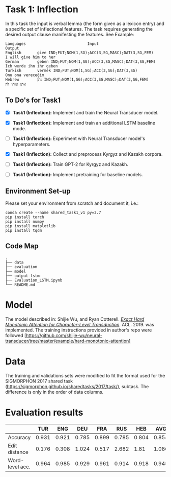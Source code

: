 # Task 1: Inflection
In this task the input is verbal lemma (the form given as a lexicon entry) and a specific set of inflectional features. The task requires generating the desired output clause manifesting the features. See Example:
```
Languages                           Input	                                Output
English       give IND;FUT;NOM(1,SG);ACC(3,SG,MASC);DAT(3,SG,FEM)       I will give him to her
German        geben IND;FUT;NOM(1,SG);ACC(3,SG,MASC);DAT(3,SG,FEM)      Ich werde ihn ihr geben
Turkish       vermek IND;FUT;NOM(1,SG);ACC(3,SG);DAT(3,SG)              Onu ona vereceğim
Hebrew        נתן IND;FUT;NOM(1,SG);ACC(3,SG,MASC);DAT(3,SG,FEM)        אתן אותו לה
```

## To Do's for Task1
- [x] **Task1 (Inflection):** Implement and train the Neural Transducer model.
- [x] **Task1 (Inflection):** Implement and train an additional LSTM baseline mode.
- [ ] **Task1 (Inflection):** Experiment with Neural Transducer model's hyperparameters.
- [x] **Task1 (Inflection):** Collect and preprocess Kyrgyz and Kazakh corpora.
- [ ] **Task1 (Inflection):** Train GPT-2 for Kyrgyz and Kazakh.
- [ ] **Task1 (Inflection):** Implement pretraining for baseline models.



## Environment Set-up
Please set your environment from scratch and document it, i.e.:
```
conda create --name shared_task1_v1 py=3.7
pip install torch
pip install numpy
pip install matplotlib
pip install tqdm
```


## Code Map
```
.
├── data
├── evaluation
├── model
├── output-lstm
├── Evaluation_LSTM.ipynb
└── README.md
```

# Model
The model described in:
Shijie Wu, and Ryan Cotterell. [*Exact Hard Monotonic Attention for Character-Level Transduction*](https://arxiv.org/abs/1905.06319). ACL. 2019.
was implemented.
The training instructions provided in author's repo were followed [https://github.com/shijie-wu/neural-transducer/tree/master/example/hard-monotonic-attention]

# Data
The training and validations sets were modified to fit the format used for the SIGMORPHON 2017 shared task (https://sigmorphon.github.io/sharedtasks/2017/task/), subtask. The difference is only in the order of data columns.

# Evaluation results
|                 | TUR   | ENG   | DEU   | FRA   | RUS   | HEB   | AVG   |
|-----------------|-------|-------|-------|-------|-------|-------|-------|
| Accuracy        | 0.931 | 0.921 | 0.785 | 0.899 | 0.785 | 0.804 | 0.854 |
| Edit distance   | 0.176 | 0.308 | 1.024 | 0.517 | 2.682 | 1.81  | 1.086 |
| Word-level acc. | 0.964 | 0.985 | 0.929 | 0.961 | 0.914 | 0.918 | 0.945 |
